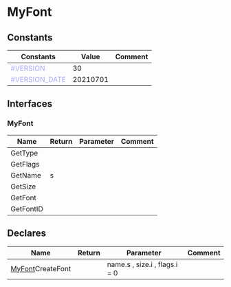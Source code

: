 
# MyFont

## Constants

|Constants|Value|Comment|
| --- | --- | --- |
|<span style="color:#AAAAFF">\#VERSION</span>| 30||
|<span style="color:#AAAAFF">\#VERSION\_DATE</span>| 20210701||


## Interfaces


### MyFont
|Name|Return|Parameter|Comment|
| --- | --- | --- | --- |
|GetType||||
|GetFlags||||
|GetName|s|||
|GetSize||||
|GetFont||||
|GetFontID||||


## Declares

|Name|Return|Parameter|Comment|
| --- | --- | --- | --- |
|[MyFont](#MyFont)CreateFont||name.s , size.i , flags.i = 0||



